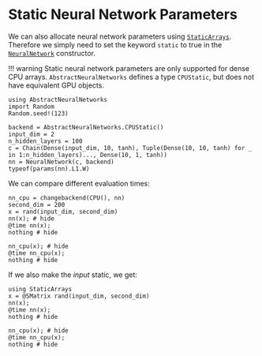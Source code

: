 # Static Neural Network Parameters

We can also allocate neural network parameters using [`StaticArrays`](https://github.com/JuliaArrays/StaticArrays.jl). Therefore we simply need to set the keyword `static` to true in the [`NeuralNetwork`](@ref) constructor. 

!!! warning
    Static neural network parameters are only supported for dense CPU arrays. `AbstractNeuralNetworks` defines a type `CPUStatic`, but does not have equivalent GPU objects.

```@example static_parameters
using AbstractNeuralNetworks
import Random
Random.seed!(123)

backend = AbstractNeuralNetworks.CPUStatic()
input_dim = 2
n_hidden_layers = 100
c = Chain(Dense(input_dim, 10, tanh), Tuple(Dense(10, 10, tanh) for _ in 1:n_hidden_layers)..., Dense(10, 1, tanh))
nn = NeuralNetwork(c, backend)
typeof(params(nn).L1.W)
```

We can compare different evaluation times:
```@example static_parameters
nn_cpu = changebackend(CPU(), nn)
second_dim = 200
x = rand(input_dim, second_dim)
nn(x); # hide
@time nn(x);
nothing # hide
```

```@example static_parameters
nn_cpu(x); # hide
@time nn_cpu(x);
nothing # hide
```

If we also make the *input* static, we get:

```@example static_parameters
using StaticArrays
x = @SMatrix rand(input_dim, second_dim)
nn(x);
@time nn(x);
nothing # hide
```

```@example static_parameters
nn_cpu(x); # hide
@time nn_cpu(x);
nothing # hide
```